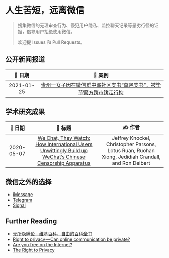 # 人生苦短，远离微信

> 搜集微信的无理审查行为、侵犯用户隐私、监控聊天记录等恶劣行径的证据，倡导用户拒绝使用微信。
>
> 欢迎提 Issues 和 Pull Requests。

## 公开新闻报道

|   📅 日期   |                            📖️ 案例                            |
| :--------: | :----------------------------------------------------------: |
| 2021-01-25 | [贵州一女子因在微信群中骂社区支书“草包支书”，被毕节警方跨市铐走行拘](assets/1611628671.md) |

## 学术研究成果

|  📅 日期   |                            💭️ 标题                            |                            ✍️ 作者                            |
| :--------: | :----------------------------------------------------------: | :----------------------------------------------------------: |
| 2020-05-07 | [We Chat, They Watch: How International Users Unwittingly Build up WeChat’s Chinese Censorship Apparatus](https://citizenlab.ca/2020/05/we-chat-they-watch/) | Jeffrey Knockel, Christopher Parsons, Lotus Ruan, Ruohan Xiong, Jedidiah Crandall, and Ron Deibert |

## 微信之外的选择

- [iMessage](https://support.apple.com/zh-cn/explore/messages)
- [Telegram](https://telegram.org)
- [Signal](https://signal.org)

## Further Reading

- [无所隐瞒论 - 维基百科，自由的百科全书](https://zh.wikipedia.org/wiki/无所隐瞒论)
- [Right to privacy — Can online communication be private?](https://mohammad-shavez.medium.com/right-to-privacy-can-online-communication-be-private-d825f659a60c)
- [Are you free on the Internet?](https://mohammad-shavez.medium.com/are-you-free-on-the-internet-8fa7ea71a2bb)
- [The Right to Privacy](https://louisville.edu/law/library/special-collections/the-louis-d.-brandeis-collection/the-right-to-privacy)
